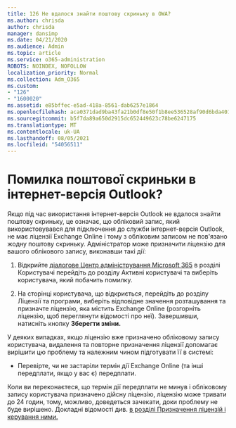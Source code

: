 ```yaml
---
title: 126 Не вдалося знайти поштову скриньку в OWA?
ms.author: chrisda
author: chrisda
manager: dansimp
ms.date: 04/21/2020
ms.audience: Admin
ms.topic: article
ms.service: o365-administration
ROBOTS: NOINDEX, NOFOLLOW
localization_priority: Normal
ms.collection: Adm_O365
ms.custom:
- "126"
- "1600020"
ms.assetid: e85bffec-e5ad-418a-8561-dab6257e1864
ms.openlocfilehash: aca0371dad9ba43fa21b0df8e50f1b8ee536528af90d6bda401995c6e5796be4
ms.sourcegitcommit: b5f7da89a650d2915dc652449623c78be6247175
ms.translationtype: MT
ms.contentlocale: uk-UA
ms.lasthandoff: 08/05/2021
ms.locfileid: "54056511"
---
```

# <a name="getting-a-mailbox-not-found-error-in-outlook-on-the-web"></a>Помилка поштової скриньки в інтернет-версія Outlook?

Якщо під час використання інтернет-версія Outlook не вдалося  знайти поштову скриньку, це означає, що обліковий запис, який використовувався для підключення до служби інтернет-версія Outlook, не має ліцензії Exchange Online і тому з обліковим записом не пов'язано жодну поштову скриньку. Адміністратор може призначити ліцензію для вашого облікового запису, виконавши такі дії:

1. Відкрийте [діалогове Центр адміністрування Microsoft 365](https://portal.office.com/adminportal/home#/homepage) в  розділі Користувачі  перейдіть до розділу Активні користувачі та виберіть користувача, який побачить помилку.

2. На сторінці користувача, що відкриється, перейдіть до розділу Ліцензії  та програми, виберіть відповідне значення розташування та призначте ліцензію, яка містить Exchange Online (розгорніть ліцензію, щоб переглянути відомості про неї).  Завершивши, натисніть кнопку **Зберегти зміни.**

У деяких випадках, якщо ліцензію вже призначено обліковому запису користувача, видалення та повторне призначення ліцензії допомагає вирішити цю проблему та належним чином підготувати її в системі: 

- Перевірте, чи не застаріли термін дії Exchange Online (та інші передплати, якщо у вас є) передплати.

Коли ви переконаєтеся, що термін дії передплати не минув і обліковому запису користувача призначено дійсну ліцензію, ліцензію може тривати до 24 годин, тому, можливо, доведеться зачекати, доки проблему не буде вирішено. Докладні відомості див. [в розділі Призначення ліцензій і керування ними.](https://docs.microsoft.com/deployoffice/overview-licensing-activation-microsoft-365-apps#assign-and-manage-licenses)